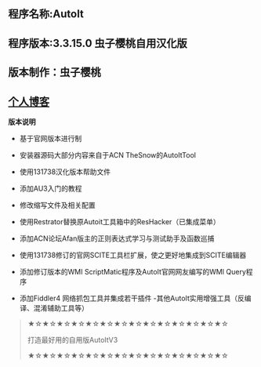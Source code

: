程序名称:AutoIt
---- 
程序版本:3.3.15.0 虫子樱桃自用汉化版
----
版本制作：虫子樱桃
----
[个人博客](http://czytcn.github.io)
----
**版本说明**
- 基于官网版本进行制

- 安装器源码大部分内容来自于ACN TheSnow的AutoItTool
- 使用131738汉化版本帮助文件
- 添加AU3入门的教程
- 修改缩写文件及相关配置
- 使用Restrator替换原Autoit工具箱中的ResHacker（已集成菜单）
- 添加ACN论坛Afan版主的正则表达式学习与测试助手及函数巡捕
- 使用131738修订的官网SCITE工具栏扩展，使之更好地集成到SCITE编辑器
- 添加修订版本的WMI ScriptMatic程序及AutoIt官网网友编写的WMI Query程序
- 添加Fiddler4 网络抓包工具并集成若干插件
-其他AutoIt实用增强工具（反编译、混淆辅助工具等）

> ★☆★☆★☆★☆★☆★☆★☆★☆★☆★☆★☆★☆★☆★☆
> 
> 打造最好用的自用版AutoItV3  
>  
> ★☆★☆★☆★☆★☆★☆★☆★☆★☆★☆★☆★☆★☆★☆
